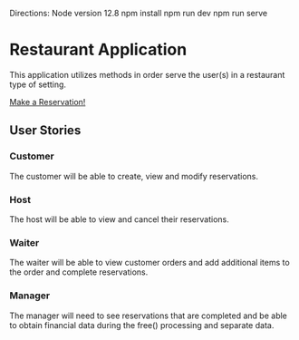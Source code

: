 Directions:
Node version 12.8
npm install
npm run dev 
npm run serve


# Restaurant Application

This application utilizes methods in order serve the user(s) in a restaurant type of setting.

[Make a Reservation!](https://restaurant-comp350.herokuapp.com/reservation)

## User Stories

### Customer

The customer will be able to create, view and modify reservations.

### Host

The host will be able to view and cancel their reservations.

### Waiter

The waiter will be able to view customer orders and add additional items to the order and complete reservations.

### Manager

The manager will need to see reservations that are completed and be able to obtain financial data during the free() processing and separate data.


